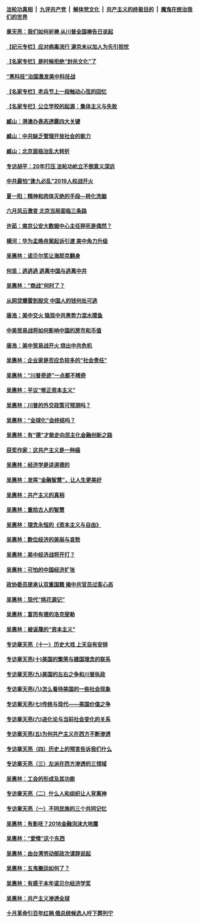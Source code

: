 ####  [法轮功真相](../../../../basic/blob/master/README.md?t=07091032) &nbsp;|&nbsp; [九评共产党](../../../../9ping.md/blob/master/README.md?t=07091032) &nbsp;|&nbsp; [解体党文化](../../../../jtdwh.md/blob/master/README.md?t=07091032)  &nbsp;|&nbsp; [共产主义的终极目的](../../../../gczydzjmd.md/blob/master/README.md?t=07091032) &nbsp;|&nbsp; [魔鬼在统治我们的世界](../../../../mgztzwmdsj.md/blob/master/README.md?t=07091032) 

#### [章天亮：我们如何祈祷 从川普全国祷告日说起](../pages/nsc423/n11944627.md?t=07091032) 

#### [【纪元专栏】应对病毒流行 渥京未以加人为先引担忧](../pages/nsc423/n11875714.md?t=07091032) 

#### [【名家专栏】是时候拒绝“封杀文化”了](../pages/nsc423/n11814093.md?t=07091032) 

#### [“黑科技”治国激发美中科技战](../pages/nsc423/n11638056.md?t=07091032) 

#### [【名家专栏】老兵节上一段触动心弦的回忆](../pages/nsc423/n11646016.md?t=07091032) 

#### [【名家专栏】公立学校的起源：集体主义与失败](../pages/nsc423/n11601833.md?t=07091032) 

#### [臧山：港澳办表态透露四大关键](../pages/nsc423/n11421628.md?t=07091032) 

#### [臧山：中共缺乏管理开放社会的能力](../pages/nsc423/n11407457.md?t=07091032) 

#### [臧山：北京面临治乱大转折](../pages/nsc423/n11406895.md?t=07091032) 

#### [专访胡平：20年打压 法轮功屹立不倒意义深远](../pages/nsc423/n11398800.md?t=07091032) 

#### [中共最怕“逢九必乱”2019人权战开火](../pages/nsc423/n11385248.md?t=07091032) 

#### [夏一阳：精神和肉体灭绝的手段—转化洗脑](../pages/nsc423/n11368250.md?t=07091032) 

#### [六月风云激变 北京当局面临三条路](../pages/nsc423/n11313668.md?t=07091032) 

#### [许茹：南京公安大数据中心主任猝死是偶然？](../pages/nsc423/n11064744.md?t=07091032) 

#### [横河：华为孟晚舟案起诉引渡 美中角力升级](../pages/nsc423/n11027230.md?t=07091032) 

#### [吴惠林：诺贝尔奖让海耶克翻身](../pages/nsc423/n10890049.md?t=07091032) 

#### [何坚：逃逃逃 逃离中国与逃离中共](../pages/nsc423/n10592891.md?t=07091032) 

#### [吴惠林：“商战”何时了？](../pages/nsc423/n10573558.md?t=07091032) 

#### [从网贷爆雷到股灾 中国人的钱何处可逃](../pages/nsc423/n10572800.md?t=07091032) 

#### [唐浩：美中交火 隐现中共黑势力混水摸鱼](../pages/nsc423/n10544040.md?t=07091032) 

#### [中美贸易战将如何影响中国的房市和币值](../pages/nsc423/n10543697.md?t=07091032) 

#### [唐浩：美中贸易战开火 烧出中共危机](../pages/nsc423/n10540126.md?t=07091032) 

#### [吴惠林：企业家是否应负较多的“社会责任”](../pages/nsc423/n10535022.md?t=07091032) 

#### [吴惠林：“川普奇迹”一点都不稀奇](../pages/nsc423/n10512808.md?t=07091032) 

#### [吴惠林：平议“修正资本主义”](../pages/nsc423/n10495724.md?t=07091032) 

#### [吴惠林：川普的外交政策可预测吗？](../pages/nsc423/n10462387.md?t=07091032) 

#### [吴惠林：“全球化”会终结吗？](../pages/nsc423/n10452838.md?t=07091032) 

#### [吴惠林：有“德”才能走向民主化金融创新之路](../pages/nsc423/n10432292.md?t=07091032) 

#### [获奖作家：这共产主义是一种癌](../pages/nsc423/n10431541.md?t=07091032) 

#### [吴惠林：经济学是讲道德的](../pages/nsc423/n10398014.md?t=07091032) 

#### [吴惠林：发挥“金融智慧”，让人生更美好](../pages/nsc423/n10375019.md?t=07091032) 

#### [吴惠林：共产主义的真相](../pages/nsc423/n10351394.md?t=07091032) 

#### [吴惠林：重拾古人的智慧](../pages/nsc423/n10337691.md?t=07091032) 

#### [吴惠林：理念永恒的《资本主义与自由》](../pages/nsc423/n10316274.md?t=07091032) 

#### [吴惠林：数位经济的美丽与哀愁](../pages/nsc423/n10292946.md?t=07091032) 

#### [吴惠林：美中经济战将开打？](../pages/nsc423/n10258825.md?t=07091032) 

#### [吴惠林：可怕的中国经济扩张](../pages/nsc423/n10219147.md?t=07091032) 

#### [政协委员提承认双重国籍 揭中共官员过客心态](../pages/nsc423/n10208809.md?t=07091032) 

#### [吴惠林：现代“桃花源记”](../pages/nsc423/n10185234.md?t=07091032) 

#### [吴惠林：富而有德的洛克斐勒](../pages/nsc423/n10142264.md?t=07091032) 

#### [吴惠林：被诬蔑的“资本主义”](../pages/nsc423/n10124816.md?t=07091032) 

#### [专访章天亮（十一）历史大戏 上天自有安排](../pages/nsc423/n10094905.md?t=07091032) 

#### [专访章天亮(十)美国的繁荣与建国理念的联系](../pages/nsc423/n10094899.md?t=07091032) 

#### [专访章天亮(九)美国的左右之争和川普执政](../pages/nsc423/n10094889.md?t=07091032) 

#### [专访章天亮(八)怎么看待美国的一些社会现象](../pages/nsc423/n10094857.md?t=07091032) 

#### [专访章天亮(七)传统与现代——美国价值之争](../pages/nsc423/n10093140.md?t=07091032) 

#### [专访章天亮(六)进化论与当前社会变化的关系](../pages/nsc423/n10092036.md?t=07091032) 

#### [专访章天亮(五)为何共产主义在西方不断渗透](../pages/nsc423/n10083620.md?t=07091032) 

#### [专访章天亮（四）历史上的预言告诉我们什么](../pages/nsc423/n10083606.md?t=07091032) 

#### [专访章天亮（三）左派在西方渗透的三领域](../pages/nsc423/n10081115.md?t=07091032) 

#### [吴惠林：工会的形成及其功能](../pages/nsc423/n10080633.md?t=07091032) 

#### [专访章天亮（二）什么人和组织让人背离神](../pages/nsc423/n10076637.md?t=07091032) 

#### [专访章天亮（一）不同民族的三个共同记忆](../pages/nsc423/n10074188.md?t=07091032) 

#### [吴惠林：有影呒？2018金融泡沫大地震](../pages/nsc423/n10040534.md?t=07091032) 

#### [吴惠林：“爱情”这个东西](../pages/nsc423/n10019423.md?t=07091032) 

#### [吴惠林：由台湾劳动部政次请辞说起](../pages/nsc423/n9979679.md?t=07091032) 

#### [吴惠林：五鬼搬运如何了？](../pages/nsc423/n9925338.md?t=07091032) 

#### [吴惠林：有感于本年诺贝尔经济学奖](../pages/nsc423/n9871883.md?t=07091032) 

#### [吴惠林：共产主义渗透全球](../pages/nsc423/n9812748.md?t=07091032) 

#### [十月革命引百年红祸 俄总统候选人吁下葬列宁](../pages/nsc423/n9810182.md?t=07091032) 

